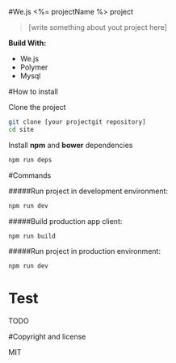 #We.js <%= projectName %> project

> [write something about yout project here]

**Build With:**

- We.js
- Polymer
- Mysql

#How to install

Clone the project
```sh
git clone [your projectgit repository]
cd site
```

Install **npm** and **bower** dependencies
```sh
npm run deps

```
#Commands

#####Run project in development environment:
```sh
npm run dev
```
#####Build production app client:
```sh
npm run build
```

#####Run project in production environment:
```sh
npm run dev
```


# Test

TODO

#Copyright and license

MIT